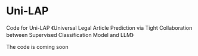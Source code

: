 # Uni-LAP

Code for Uni-LAP 《Universal Legal Article Prediction via Tight Collaboration between Supervised Classification Model and LLM》

The code is coming soon

